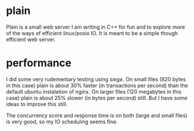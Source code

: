 # plain
Plain is a small web server I am writing in C++ for fun and to explore more of the ways of efficient linux/posix IO.
It is meant to be a simple though efficient web server.

# performance
I did some very rudementary testing using *siege*. On small files (820 bytes in this case) plain is about 30% faster (in
transactions per second) than the default ubuntu instalation of nginx. On larger files (120 megabytes in this case) plain
is about 25% slower (in bytes per second) still. But I have some ideas to improve this still.

The concurrency score and response time is on both (large and small files) is very good, so my IO scheduling seems fine.
